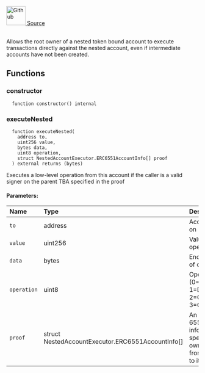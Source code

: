 <a href="https://github.com/AgentFi/agentfi-contracts/blob/main/contracts/abstract/execution/NestedAccountExecutor.sol"><img src="/img/github.svg" alt="Github" width="50px"/> Source</a><br/><br/>


Allows the root owner of a nested token bound account to execute transactions directly
against the nested account, even if intermediate accounts have not been created.

## Functions
### constructor
```solidity
  function constructor() internal
```




### executeNested
```solidity
  function executeNested(
    address to,
    uint256 value,
    bytes data,
    uint8 operation,
    struct NestedAccountExecutor.ERC6551AccountInfo[] proof
  ) external returns (bytes)
```
Executes a low-level operation from this account if the caller is a valid signer on the
parent TBA specified in the proof



#### Parameters:
| Name | Type | Description                                                          |
| :--- | :--- | :------------------------------------------------------------------- |
| `to` | address | Account to operate on |
| `value` | uint256 | Value to send with operation |
| `data` | bytes | Encoded calldata of operation |
| `operation` | uint8 | Operation type (0=CALL, 1=DELEGATECALL, 2=CREATE, 3=CREATE2) |
| `proof` | struct NestedAccountExecutor.ERC6551AccountInfo[] | An array of ERC-6551 account information specifying the ownership path from this account to its parent. |


